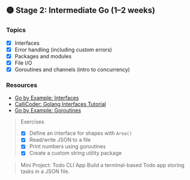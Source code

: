 ## 🟡 Stage 2: Intermediate Go (1–2 weeks)

### Topics
- [x] Interfaces
- [x] Error handling (including custom errors)
- [x] Packages and modules
- [x] File I/O
- [x] Goroutines and channels (intro to concurrency)

### Resources
- [Go by Example: Interfaces](https://gobyexample.com/interfaces)
- [CalliCoder: Golang Interfaces Tutorial](https://www.callicoder.com/golang-interfaces/)
- [Go by Example: Goroutines](https://gobyexample.com/goroutines)

>    Exercises
> - [x] Define an interface for shapes with `Area()`
> - [x] Read/write JSON to a file
> - [x] Print numbers using goroutines
> - [x] Create a custom string utility package

> Mini Project: Todo CLI App
> Build a terminal-based Todo app storing tasks in a JSON file.

